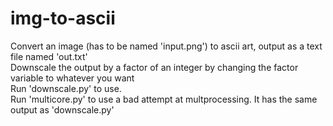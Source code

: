 # img-to-ascii
Convert an image (has to be named 'input.png') to ascii art, output as a text file named 'out.txt'<br />
Downscale the output by a factor of an integer by changing the factor variable to whatever you want<br />
Run 'downscale.py' to use.<br />
Run 'multicore.py' to use a bad attempt at multprocessing. It has the same output as 'downscale.py'

